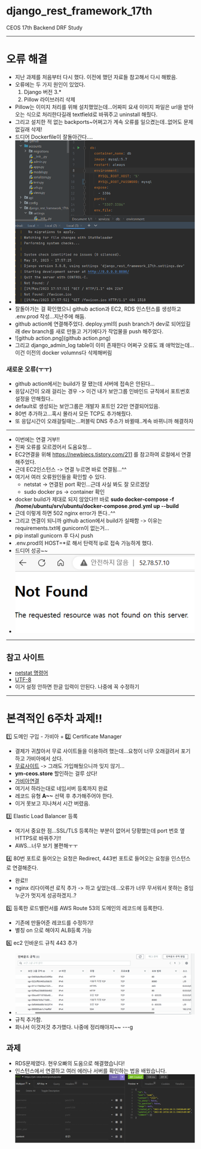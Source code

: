 # django_rest_framework_17th
CEOS 17th Backend DRF Study

----

# 오류 해결
- 지난 과제를 처음부터 다시 했다. 이전에 했던 자료들 참고해서 다시 해봤음.
- 오류에는 두 가지 원인이 있었다.
    1. Django 버전 3.*
    2. Pillow 라이브러리 삭제
- Pillow는 이미지 처리를 위해 설치했었는데...어짜피 요새 이미지 파일은 url을 받아오는 식으로 처리한다길래 textfield로 바꿔주고 uninstall 해줬다.
- 그리고 설치한 적 없는 backports~어쩌고가 계속 오류를 일으켰는데..없어도 문제 없길래 삭제!
- 드디어 Dockerfile이 잘돌아간다....
- ![성공.png](성공.png)
- 잘돌아가는 걸 확인했으니 github action과 EC2, RDS 인스턴스를 생성하고 .env.prod 작성...지난주에 해둠.
- github action에 연결해주었다. deploy.yml의 push branch가 dev로 되어있길래 dev branch를 새로 만들고 거기에다가 작업물을 push 해주었다.
- ![github action.png](github action.png)
- 그리고 django_admin_log table이 이미 존재한다 어쩌구 오류도 꽤 애먹었는데...이건 이전의 docker volumns다 삭제해버림
### 새로운 오류(ㅜㅜ)
- github action에서는 build가 잘 됐는데 서버에 접속은 안된다...
- 응답시간이 오래 걸리는 경우  ->  이건 내가 보안그룹 인바인드 규칙에서 포트번호 설정을 안해줬다..
- default로 생성되는 보안그룹은 개발자 포트인 22만 연결되어있음.
- 80번 추가하고...혹시 몰라서 모든 TCP도 추가해줬다.
- 또 응답시간이 오래걸릴때는...퍼블릭 DNS 주소가 바뀔때..계속 바뀌니까 해결하자
---
- 이번에는 연결 거부!!
- 진짜 오류를 모르겠어서 도움요청...
- EC2연결을 위해 https://newbiecs.tistory.com/211 를 참고하여 로컬에서 연결해주었다.
- 근데 EC2인스턴스 -> 연결 누르면 바로 연결됨...^^
- 여기서 여러 오류원인들을 확인할 수 있다.
    - netstat -> 연결된 port 확인...근데 사실 봐도 잘 모르겠당
    - sudo docker ps -> container 확인
- docker build가 제대로 되지 않았다!!! 바로 **sudo docker-compose -f /home/ubuntu/srv/ubuntu/docker-compose.prod.yml up --build**
- 근데 이렇게 하면 502 nginx error가 뜬다..^^
- 그리고 연결이 되니까 github action에서 build가 실패함 -> 이유는 requirements.txt에 gunicorn이 없는거...
- pip install gunicorn 후 다시 push
- .env.prod의 HOST=*로 해서 탄력적 ip로 접속 가능하게 했다.
- 드디어 성공~~
- ![성공!.png](성공!.png)
---
## 참고 사이트
- [netstat 명령어](https://m.blog.naver.com/PostView.naver?isHttpsRedirect=true&blogId=ncloud24&logNo=221388026417)
- [UTF-8](https://yeonyeon.tistory.com/167)
- 이거 설정 안하면 한글 입력이 안된다. 나중에 꼭 수정하기
---
# 본격적인 6주차 과제!!
1️⃣ 도메인 구입 - 가비아 + 2️⃣ Certificate Manager
- 결제가 귀찮아서 무료 사이트들을 이용하려 했는데...요청이 너무 오래걸려서 포기하고 가비아에서 샀다.
- [무료사이트](https://xn--220b31d95hq8o.xn--3e0b707e/) -> 그래도 가입해뒀으니까 잊지 않기...
- **ym-ceos.store** 할인하는 걸루 샀다!
- [가비아연결](https://developer-ping9.tistory.com/320)
- 여기서 하라는대로 네임서버 등록까지 완료
- 레코드 유형 **A~~** 선택 후 추가해주어야 한다.
- 이거 못보고 지나쳐서 시간 버렸음.

3️⃣ Elastic Load Balancer 등록
- 여기서 중요한 점...SSL/TLS 등록하는 부분이 없어서 당황했는데 port 번호 옆 HTTPS로 바꿔주기!!
- AWS...너무 보기 불편해ㅜㅜ

4️⃣ 80번 포트로 들어오는 요청은 Redirect, 443번 포트로 들어오는 요청을 인스턴스로 연결해준다.
- 완료!!
- nginx 리다이렉션 로직 추가 -> 하고 싶었는데...오류가 너무 무서워서 못하는 중임 누군가 멋지게 성공하겠지..?

5️⃣ 등록한 로드밸런서를 AWS Route 53의 도메인의 레코드에 등록한다.
- 기존에 만들어준 레코드를 수정하기!
- 별칭 on 으로 해야지 ALB등록 가능

6️⃣ ec2 인바운드 규칙 443 추가
- ![인바운드.png](인바운드.png)
- 규칙 추가함.
- 화나서 이것저것 추가했다. 나중에 정리해야지~~
---g
## 과제
- RDS문제였다. 현우오빠의 도움으로 해결했습니다!
- 인스턴스에서 연결하고 여러 에러나 서버를 확인하는 법을 배웠습니다. 
![화이팅.png](화이팅.png)
 
